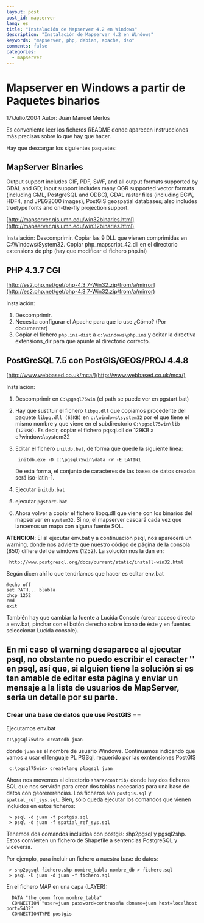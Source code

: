 ```yaml
---
layout: post
post_id: mapserver
lang: es
title: "Instalación de Mapserver 4.2 en Windows"
description: "Instalación de Mapserver 4.2 en Windows"
keywords: "mapserver, php, debian, apache, dso"
comments: false
categories: 
  - mapserver
---
```




# Mapserver en Windows a partir de Paquetes binarios 

17/Julio/2004 
Autor: Juan Manuel Merlos

Es conveniente leer los ficheros README donde aparecen instrucciones
más precisas sobre lo que hay que hacer.

Hay que descargar los siguientes paquetes:

## MapServer Binaries
Output support includes GIF, PDF, SWF, and all output formats supported by
GDAL and GD; input support includes many OGR supported vector formats
(including GML, PostgreSQL and ODBC), GDAL raster files (including ECW,
HDF4, and JPEG2000 images), PostGIS geospatial databases; also includes
truetype fonts and on-the-fly projection support.

[http://mapserver.gis.umn.edu/win32binaries.html](http://mapserver.gis.umn.edu/win32binaries.html)

Instalación: Descomprimir. Copiar las 9 DLL que vienen comprimidas  en 
C:\Windows\System32. Copiar php_mapscript_42.dll en el directorio extensions
de php (hay que modificar el fichero php.ini)

## PHP 4.3.7 CGI

[http://es2.php.net/get/php-4.3.7-Win32.zip/from/a/mirror](http://es2.php.net/get/php-4.3.7-Win32.zip/from/a/mirror)

Instalación: 

  1. Descomprimir. 
  2. Necesita configurar el Apache para que lo use ¿Cómo? (Por documentar)
  3. Copiar el fichero `php.ini-dist` a `c:\windows\php.ini` y editar la directiva extensions_dir para que apunte al directorio correcto.

## PostGreSQL 7.5 con PostGIS/GEOS/PROJ 4.4.8
[http://www.webbased.co.uk/mca/](http://www.webbased.co.uk/mca/)

Instalación: 

1. Descomprimir en `C:\pgsql75win` (el path se puede ver en pgstart.bat)
2. Hay que sustituir el fichero `libpq.dll` que copiamos procedente del paquete `libpq.dll (65KB)` en `c:\windows\system32`  por el que tiene el mismo nombre y que  viene en el subdirectorio `C:\pgsql75win\lib (129KB)`. Es decir, copiar el fichero pqsql.dll de 129KB a c:\windows\system32
3. Editar el fichero `initdb.bat`, de forma que quede la siguiente línea:

        initdb.exe -D c:\pgsql75win\data -W -E LATIN1

      De esta forma, el conjunto de caracteres de las bases de datos creadas será iso-latin-1.     

4. Ejecutar `initdb.bat`

5. ejecutar `pgstart.bat`


6. Ahora volver a copiar el fichero libpq.dll que viene con los binarios del
mapserver en `system32`. Si no, el mapserver cascará cada vez que lancemos un
mapa con alguna fuente SQL.

__ATENCION__: El al ejecutar env.bat y a continuación psql, nos aparecerá un
warning, donde nos advierte que nuestro código de página de la consola (850)
difiere del de windows (1252). La solución nos la dan en:
   
     http://www.postgresql.org/docs/current/static/install-win32.html
   
Según dicen ahí lo que tendríamos que hacer es editar env.bat

    @echo off
    set PATH... blabla
    chcp 1252
    cmd
    exit

También hay que cambiar la fuente a Lucida Console (crear acceso directo a
env.bat, pinchar con el botón derecho sobre icono de éste y en fuentes
seleccionar Lucida console).

En mi caso el warning desaparece al ejecutar psql, no obstante no puedo escribir el
caracter '\' en psql, así que, si alguien tiene la solución si es tan amable
de editar esta página y enviar un mensaje a la lista de usuarios de
MapServer, sería un detalle por su parte.
------------------

### Crear una base de datos que use PostGIS ==

Ejecutamos env.bat

    c:\pgsql75win> createdb juan
   
donde `juan` es el nombre de usuario Windows. Continuamos indicando que vamos
a usar el lenguaje PL PGSql, requerido por las exntensiones PostGIS

     c:\pgsql75win> createlang plpgsql juan
   
Ahora nos movemos al directorio `share/contrib/`
donde hay dos ficheros SQL que nos servirán para crear dos tablas necesarias 
para una base de datos con georererencias. 
Los ficheros son `postgis.sql`  y `spatial_ref_sys.sql`. Bien, sólo queda
ejecutar los comandos que vienen incluidos en estos ficheros:

     > psql -d juan -f postgis.sql
     > psql -d juan -f spatial_ref_sys.sql
    
 
Tenemos dos comandos incluidos con postgis: shp2pgsql y pgsql2shp.
Estos convierten un fichero de Shapefile a sentencias PostgreSQL y viceversa.

Por ejemplo, para incluir un fichero a nuestra base de datos:

     > shp2pgsql fichero.shp nombre_tabla nombre_db > fichero.sql
     > psql -U juan -d juan -f fichero.sql
  
En el fichero MAP en una capa (LAYER):
 
      DATA "the_geom from nombre_tabla"
      CONNECTION "user=juan password=contraseña dbname=juan host=localhost port=5432"
      CONNECTIONTYPE postgis
    
